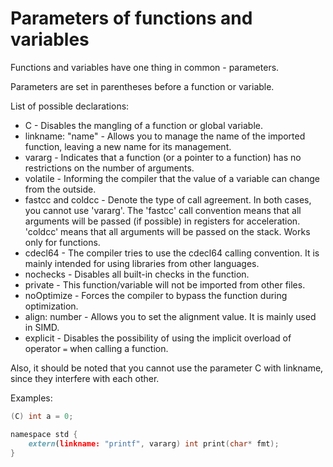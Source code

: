 # Parameters of functions and variables

Functions and variables have one thing in common - parameters.

Parameters are set in parentheses before a function or variable.

List of possible declarations:

- C - Disables the mangling of a function or global variable.
- linkname: "name" - Allows you to manage the name of the imported function, leaving a new name for its management.
- vararg - Indicates that a function (or a pointer to a function) has no restrictions on the number of arguments.
- volatile - Informing the compiler that the value of a variable can change from the outside.
- fastcc and coldcc - Denote the type of call agreement. In both cases, you cannot use 'vararg'. The 'fastcc' call convention means that all arguments will be passed (if possible) in registers for acceleration. 'coldcc' means that all arguments will be passed on the stack. Works only for functions.
- cdecl64 - The compiler tries to use the cdecl64 calling convention. It is mainly intended for using libraries from other languages.
- nochecks - Disables all built-in checks in the function.
- private - This function/variable will not be imported from other files.
- noOptimize - Forces the compiler to bypass the function during optimization.
- align: number - Allows you to set the alignment value. It is mainly used in SIMD.
- explicit - Disables the possibility of using the implicit overload of operator `=` when calling a function.

Also, it should be noted that you cannot use the parameter C with linkname, since they interfere with each other.

Examples:

```d
(C) int a = 0;

namespace std {
    extern(linkname: "printf", vararg) int print(char* fmt);
}
```